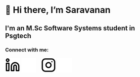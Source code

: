 # 👋 Hi there, I’m Saravanan

## I'm an M.Sc Software Systems student in Psgtech
<!-- - 👀 I’m interested in ...
- 🌱 I’m currently learning ...
- 💞️ I’m looking to collaborate on ...
- 📫 How to reach me ... -->
### Connect with me:

[![website](./img/linkedin-light.svg)](https://www.linkedin.com/in/saravananr5901#gh-light-mode-only)
[![website](./img/linkedin-dark.svg)](https://www.linkedin.com/in/saravananr5901#gh-dark-mode-only)
&nbsp;&nbsp;
[![website](./img/instagram-light.svg)](https://www.instagram.com/_saravanan_ramasamy_#gh-light-mode-only)
[![website](./img/instagram-dark.svg)](https://www.instagram.com/_saravanan_ramasamy_#gh-dark-mode-only)
